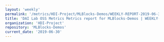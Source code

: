 ```yaml
---
layout: 'weekly'
permalink: '/metrics/HDI-Project/MLBlocks-Demos/WEEKLY-REPORT-2019-06-30'
title: 'DAI Lab OSS Metrics Metrics report for MLBlocks-Demos | WEEKLY-REPORT-2019-06-30'
organization: 'HDI-Project'
repository: 'MLBlocks-Demos'
current_date: '2019-06-30'
---
```

